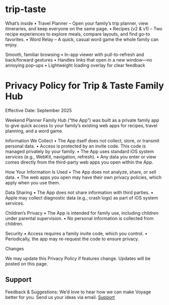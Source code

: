 # trip-taste
What’s inside
• Travel Planner – Open your family’s trip planner, view itineraries, and keep everyone on the same page.
• Recipes (v2 & v1) – Two recipe experiences to explore meals, compare layouts, and find go-to favorites.
• Word Relay – A quick, casual word game the whole family can enjoy.

Smooth, familiar browsing
• In-app viewer with pull-to-refresh and back/forward gestures
• Handles links that open in a new window—no annoying pop-ups
• Lightweight loading overlay for clear feedback


# Privacy Policy for Trip & Taste Family Hub

Effective Date: September 2025

Weekend Planner Family Hub (“the App”) was built as a private family app to give quick access to your family’s existing web apps for recipes, travel planning, and a word game.

Information We Collect
	•	The App itself does not collect, store, or transmit personal data.
	•	Access is protected by an invite code. This code is managed privately by your family.
	•	The App uses standard iOS system services (e.g., WebKit, navigation, refresh).
	•	Any data you enter or view comes directly from the third-party web apps you open within the App.

How Your Information Is Used
	•	The App does not analyze, share, or sell data.
	•	The web apps you open may have their own privacy policies, which apply when you use them.

Data Sharing
	•	The App does not share information with third parties.
	•	Apple may collect diagnostic data (e.g., crash logs) as part of iOS system services.

Children’s Privacy
	•	The App is intended for family use, including children under parental supervision.
	•	No personal information is collected from children.

Security
	•	Access requires a family invite code, which you control.
	•	Periodically, the app may re-request the code to ensure privacy.

Changes

We may update this Privacy Policy if features change. Updates will be posted on this page.

## Support
Feedback & Suggestions: We’d love to hear how we can make Voyage better for you. Send us your ideas via email. [Support](mailto:dodgegood2009@gmail.com)

